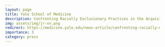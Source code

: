 ```yaml
---
layout: page
title: Yale School of Medicine
description: Confronting Racially Exclusionary Practices in the Acquisition and Analyses of Neuroimaging Data
img: assets/img/jr-nn.png
redirect: https://medicine.yale.edu/news-article/confronting-racially-exclusionary-practices-in-the-acquisition-and-analyses-of-neuroimaging-data/
importance: 3
category: press
---
```


